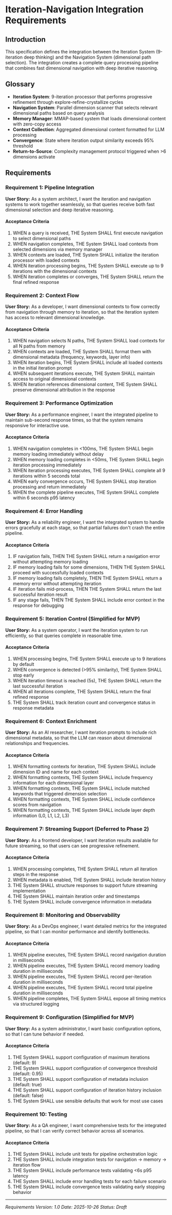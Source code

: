 # Iteration-Navigation Integration Requirements

## Introduction

This specification defines the integration between the Iteration System (9-iteration deep thinking) and the Navigation System (dimensional path selection). The integration creates a complete query processing pipeline that combines fast dimensional navigation with deep iterative reasoning.

## Glossary

- **Iteration System**: 9-iteration processor that performs progressive refinement through explore-refine-crystallize cycles
- **Navigation System**: Parallel dimension scanner that selects relevant dimensional paths based on query analysis
- **Memory Manager**: MMAP-based system that loads dimensional content with zero-copy access
- **Context Collection**: Aggregated dimensional content formatted for LLM processing
- **Convergence**: State where iteration output similarity exceeds 95% threshold
- **Return-to-Source**: Complexity management protocol triggered when >6 dimensions activate

## Requirements

### Requirement 1: Pipeline Integration

**User Story:** As a system architect, I want the iteration and navigation systems to work together seamlessly, so that queries receive both fast dimensional selection and deep iterative reasoning.

#### Acceptance Criteria

1. WHEN a query is received, THE System SHALL first execute navigation to select dimensional paths
2. WHEN navigation completes, THE System SHALL load contexts from selected dimensions via memory manager
3. WHEN contexts are loaded, THE System SHALL initialize the iteration processor with loaded contexts
4. WHEN iteration processing begins, THE System SHALL execute up to 9 iterations with the dimensional contexts
5. WHEN iteration completes or converges, THE System SHALL return the final refined response

### Requirement 2: Context Flow

**User Story:** As a developer, I want dimensional contexts to flow correctly from navigation through memory to iteration, so that the iteration system has access to relevant dimensional knowledge.

#### Acceptance Criteria

1. WHEN navigation selects N paths, THE System SHALL load contexts for all N paths from memory
2. WHEN contexts are loaded, THE System SHALL format them with dimensional metadata (frequency, keywords, layer info)
3. WHEN iteration begins, THE System SHALL include all loaded contexts in the initial iteration prompt
4. WHEN subsequent iterations execute, THE System SHALL maintain access to original dimensional contexts
5. WHEN iteration references dimensional content, THE System SHALL preserve dimensional attribution in the response

### Requirement 3: Performance Optimization

**User Story:** As a performance engineer, I want the integrated pipeline to maintain sub-second response times, so that the system remains responsive for interactive use.

#### Acceptance Criteria

1. WHEN navigation completes in <100ms, THE System SHALL begin memory loading immediately without delay
2. WHEN memory loading completes in <50ms, THE System SHALL begin iteration processing immediately
3. WHEN iteration processing executes, THE System SHALL complete all 9 iterations within 5 seconds total
4. WHEN early convergence occurs, THE System SHALL stop iteration processing and return immediately
5. WHEN the complete pipeline executes, THE System SHALL complete within 6 seconds p95 latency

### Requirement 4: Error Handling

**User Story:** As a reliability engineer, I want the integrated system to handle errors gracefully at each stage, so that partial failures don't crash the entire pipeline.

#### Acceptance Criteria

1. IF navigation fails, THEN THE System SHALL return a navigation error without attempting memory loading
2. IF memory loading fails for some dimensions, THEN THE System SHALL proceed with successfully loaded contexts
3. IF memory loading fails completely, THEN THE System SHALL return a memory error without attempting iteration
4. IF iteration fails mid-process, THEN THE System SHALL return the last successful iteration result
5. IF any stage fails, THEN THE System SHALL include error context in the response for debugging

### Requirement 5: Iteration Control (Simplified for MVP)

**User Story:** As a system operator, I want the iteration system to run efficiently, so that queries complete in reasonable time.

#### Acceptance Criteria

1. WHEN processing begins, THE System SHALL execute up to 9 iterations by default
2. WHEN convergence is detected (>95% similarity), THE System SHALL stop early
3. WHEN iteration timeout is reached (5s), THE System SHALL return the last successful iteration
4. WHEN all iterations complete, THE System SHALL return the final refined response
5. THE System SHALL track iteration count and convergence status in response metadata

### Requirement 6: Context Enrichment

**User Story:** As an AI researcher, I want iteration prompts to include rich dimensional metadata, so that the LLM can reason about dimensional relationships and frequencies.

#### Acceptance Criteria

1. WHEN formatting contexts for iteration, THE System SHALL include dimension ID and name for each context
2. WHEN formatting contexts, THE System SHALL include frequency information for each dimensional layer
3. WHEN formatting contexts, THE System SHALL include matched keywords that triggered dimension selection
4. WHEN formatting contexts, THE System SHALL include confidence scores from navigation
5. WHEN formatting contexts, THE System SHALL include layer depth information (L0, L1, L2, L3)

### Requirement 7: Streaming Support (Deferred to Phase 2)

**User Story:** As a frontend developer, I want iteration results available for future streaming, so that users can see progressive refinement.

#### Acceptance Criteria

1. WHEN processing completes, THE System SHALL return all iteration steps in the response
2. WHEN metadata is enabled, THE System SHALL include iteration history
3. THE System SHALL structure responses to support future streaming implementation
4. THE System SHALL maintain iteration order and timestamps
5. THE System SHALL include convergence information in metadata

### Requirement 8: Monitoring and Observability

**User Story:** As a DevOps engineer, I want detailed metrics for the integrated pipeline, so that I can monitor performance and identify bottlenecks.

#### Acceptance Criteria

1. WHEN pipeline executes, THE System SHALL record navigation duration in milliseconds
2. WHEN pipeline executes, THE System SHALL record memory loading duration in milliseconds
3. WHEN pipeline executes, THE System SHALL record per-iteration duration in milliseconds
4. WHEN pipeline executes, THE System SHALL record total pipeline duration in milliseconds
5. WHEN pipeline completes, THE System SHALL expose all timing metrics via structured logging

### Requirement 9: Configuration (Simplified for MVP)

**User Story:** As a system administrator, I want basic configuration options, so that I can tune behavior if needed.

#### Acceptance Criteria

1. THE System SHALL support configuration of maximum iterations (default: 9)
2. THE System SHALL support configuration of convergence threshold (default: 0.95)
3. THE System SHALL support configuration of metadata inclusion (default: true)
4. THE System SHALL support configuration of iteration history inclusion (default: false)
5. THE System SHALL use sensible defaults that work for most use cases

### Requirement 10: Testing

**User Story:** As a QA engineer, I want comprehensive tests for the integrated pipeline, so that I can verify correct behavior across all scenarios.

#### Acceptance Criteria

1. THE System SHALL include unit tests for pipeline orchestration logic
2. THE System SHALL include integration tests for navigation → memory → iteration flow
3. THE System SHALL include performance tests validating <6s p95 latency
4. THE System SHALL include error handling tests for each failure scenario
5. THE System SHALL include convergence tests validating early stopping behavior

---

*Requirements Version: 1.0*
*Date: 2025-10-26*
*Status: Draft*
